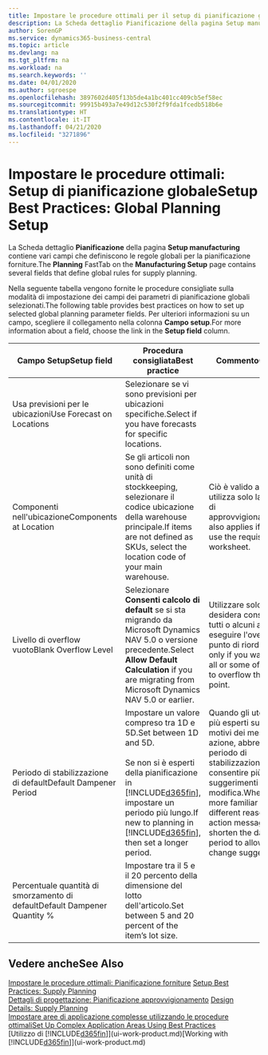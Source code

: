 ```yaml
---
title: Impostare le procedure ottimali per il setup di pianificazione globale | Microsoft Docs
description: La Scheda dettaglio Pianificazione della pagina Setup manufacturing contiene vari campi che definiscono le regole globali per la pianificazione forniture.
author: SorenGP
ms.service: dynamics365-business-central
ms.topic: article
ms.devlang: na
ms.tgt_pltfrm: na
ms.workload: na
ms.search.keywords: ''
ms.date: 04/01/2020
ms.author: sgroespe
ms.openlocfilehash: 3897602d405f13b5de4a1bc401cc409cb5ef58ec
ms.sourcegitcommit: 99915b493a7e49d12c530f2f9fda1fcedb518b6e
ms.translationtype: HT
ms.contentlocale: it-IT
ms.lasthandoff: 04/21/2020
ms.locfileid: "3271896"
---
```

# <a name="setup-best-practices-global-planning-setup"></a><span data-ttu-id="1f448-103">Impostare le procedure ottimali: Setup di pianificazione globale</span><span class="sxs-lookup"><span data-stu-id="1f448-103">Setup Best Practices: Global Planning Setup</span></span>
<span data-ttu-id="1f448-104">La Scheda dettaglio **Pianificazione** della pagina **Setup manufacturing** contiene vari campi che definiscono le regole globali per la pianificazione forniture.</span><span class="sxs-lookup"><span data-stu-id="1f448-104">The **Planning** FastTab on the **Manufacturing Setup** page contains several fields that define global rules for supply planning.</span></span>  

 <span data-ttu-id="1f448-105">Nella seguente tabella vengono fornite le procedure consigliate sulla modalità di impostazione dei campi dei parametri di pianificazione globali selezionati.</span><span class="sxs-lookup"><span data-stu-id="1f448-105">The following table provides best practices on how to set up selected global planning parameter fields.</span></span> <span data-ttu-id="1f448-106">Per ulteriori informazioni su un campo, scegliere il collegamento nella colonna **Campo setup**.</span><span class="sxs-lookup"><span data-stu-id="1f448-106">For more information about a field, choose the link in the **Setup field** column.</span></span>  

|<span data-ttu-id="1f448-107">Campo Setup</span><span class="sxs-lookup"><span data-stu-id="1f448-107">Setup field</span></span>|<span data-ttu-id="1f448-108">Procedura consigliata</span><span class="sxs-lookup"><span data-stu-id="1f448-108">Best practice</span></span>|<span data-ttu-id="1f448-109">Commento</span><span class="sxs-lookup"><span data-stu-id="1f448-109">Comment</span></span>|  
|-----------------|-------------------|-------------|  
|<span data-ttu-id="1f448-110">Usa previsioni per le ubicazioni</span><span class="sxs-lookup"><span data-stu-id="1f448-110">Use Forecast on Locations</span></span>|<span data-ttu-id="1f448-111">Selezionare se vi sono previsioni per ubicazioni specifiche.</span><span class="sxs-lookup"><span data-stu-id="1f448-111">Select if you have forecasts for specific locations.</span></span>||  
|<span data-ttu-id="1f448-112">Componenti nell'ubicazione</span><span class="sxs-lookup"><span data-stu-id="1f448-112">Components at Location</span></span>|<span data-ttu-id="1f448-113">Se gli articoli non sono definiti come unità di stockkeeping, selezionare il codice ubicazione della warehouse principale.</span><span class="sxs-lookup"><span data-stu-id="1f448-113">If items are not defined as SKUs, select the location code of your main warehouse.</span></span>|<span data-ttu-id="1f448-114">Ciò è valido anche se si utilizza solo la richiesta di approvvigionamento.</span><span class="sxs-lookup"><span data-stu-id="1f448-114">This also applies if you only use the requisition worksheet.</span></span>|  
|<span data-ttu-id="1f448-115">Livello di overflow vuoto</span><span class="sxs-lookup"><span data-stu-id="1f448-115">Blank Overflow Level</span></span>|<span data-ttu-id="1f448-116">Selezionare **Consenti calcolo di default** se si sta migrando da Microsoft Dynamics NAV 5.0 o versione precedente.</span><span class="sxs-lookup"><span data-stu-id="1f448-116">Select **Allow Default Calculation** if you are migrating from Microsoft Dynamics NAV 5.0 or earlier.</span></span>|<span data-ttu-id="1f448-117">Utilizzare solo se si desidera consentire a tutti o alcuni articoli di eseguire l'overflow del punto di riordino.</span><span class="sxs-lookup"><span data-stu-id="1f448-117">Use only if you want to allow all or some of your items to overflow the reorder point.</span></span>|  
|<span data-ttu-id="1f448-118">Periodo di stabilizzazione di default</span><span class="sxs-lookup"><span data-stu-id="1f448-118">Default Dampener Period</span></span>|<span data-ttu-id="1f448-119">Impostare un valore compreso tra 1D e 5D.</span><span class="sxs-lookup"><span data-stu-id="1f448-119">Set between 1D and 5D.</span></span><br /><br /> <span data-ttu-id="1f448-120">Se non si è esperti della pianificazione in [!INCLUDE[d365fin](includes/d365fin_md.md)], impostare un periodo più lungo.</span><span class="sxs-lookup"><span data-stu-id="1f448-120">If new to planning in [!INCLUDE[d365fin](includes/d365fin_md.md)], then set a longer period.</span></span>|<span data-ttu-id="1f448-121">Quando gli utenti sono più esperti sui diversi motivi dei messaggi di azione, abbreviare il periodo di stabilizzazione per consentire più suggerimenti di modifica.</span><span class="sxs-lookup"><span data-stu-id="1f448-121">When users are more familiar with the different reasons for action messages, then shorten the dampener period to allow more change suggestions.</span></span>|  
|<span data-ttu-id="1f448-122">Percentuale quantità di smorzamento di default</span><span class="sxs-lookup"><span data-stu-id="1f448-122">Default Dampener Quantity %</span></span>|<span data-ttu-id="1f448-123">Impostare tra il 5 e il 20 percento della dimensione del lotto dell'articolo.</span><span class="sxs-lookup"><span data-stu-id="1f448-123">Set between 5 and 20 percent of the item’s lot size.</span></span>||  

## <a name="see-also"></a><span data-ttu-id="1f448-124">Vedere anche</span><span class="sxs-lookup"><span data-stu-id="1f448-124">See Also</span></span>  
 <span data-ttu-id="1f448-125">[Impostare le procedure ottimali: Pianificazione forniture](setup-best-practices-supply-planning.md) </span><span class="sxs-lookup"><span data-stu-id="1f448-125">[Setup Best Practices: Supply Planning](setup-best-practices-supply-planning.md) </span></span>  
 <span data-ttu-id="1f448-126">[Dettagli di progettazione: Pianificazione approvvigionamento](design-details-supply-planning.md) </span><span class="sxs-lookup"><span data-stu-id="1f448-126">[Design Details: Supply Planning](design-details-supply-planning.md) </span></span>  
 [<span data-ttu-id="1f448-127">Impostare aree di applicazione complesse utilizzando le procedure ottimali</span><span class="sxs-lookup"><span data-stu-id="1f448-127">Set Up Complex Application Areas Using Best Practices</span></span>](set-up-complex-application-areas-using-best-practices.md)  
 <span data-ttu-id="1f448-128">[Utilizzo di [!INCLUDE[d365fin](includes/d365fin_md.md)]](ui-work-product.md)</span><span class="sxs-lookup"><span data-stu-id="1f448-128">[Working with [!INCLUDE[d365fin](includes/d365fin_md.md)]](ui-work-product.md)</span></span>
